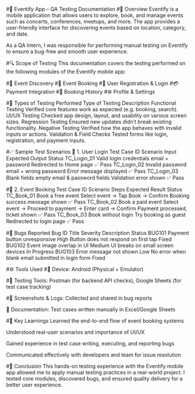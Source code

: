 #📱 Eventify App – QA Testing Documentation
#📘 Overview
Eventify is a mobile application that allows users to explore, book, and manage events such as concerts, conferences, meetups, and more. The app provides a user-friendly interface for discovering events based on location, category, and date.

As a QA Intern, I was responsible for performing manual testing on Eventify to ensure a bug-free and smooth user experience.

#🔍 Scope of Testing
This documentation covers the testing performed on the following modules of the Eventify mobile app:

#🔎 Event Discovery
#📅 Event Booking
#👤 User Registration & Login
#💳 Payment Integration
#📄 Booking History
#⚙️ Profile & Settings

#🧪 Types of Testing Performed
Type of Testing	Description
Functional Testing	Verified core features work as expected (e.g. booking, search).
UI/UX Testing	Checked app design, layout, and usability on various screen sizes.
Regression Testing	Ensured new updates didn’t break existing functionality.
Negative Testing	Verified how the app behaves with invalid inputs or actions.
Validation & Field Checks	Tested forms like login, registration, and payment inputs.

#✅ Sample Test Scenarios
🧾 1. User Login
Test Case ID	Scenario	Input	Expected Output	Status
TC_Login_01	Valid login credentials	email + password	Redirected to Home page	✅ Pass
TC_Login_02	Invalid password	email + wrong password	Error message displayed	✅ Pass
TC_Login_03	Blank fields	empty email & password fields	Validation error shown	✅ Pass

#🎉 2. Event Booking
Test Case ID	Scenario	Steps	Expected Result	Status
TC_Book_01	Book a free event	Select event → Tap Book → Confirm	Booking success message shown	✅ Pass
TC_Book_02	Book a paid event	Select event → Proceed to payment → Enter card → Confirm	Payment processed, ticket shown	✅ Pass
TC_Book_03	Book without login	Try booking as guest	Redirected to login page	✅ Pass

#🔁 Bugs Reported
Bug ID	Title	Severity	Description	Status
BUG101	Payment button unresponsive	High	Button does not respond on first tap	Fixed
BUG102	Event image overlap in UI	Medium	UI breaks on small screen devices	In Progress
BUG103	Error message not shown	Low	No error when blank email submitted in login form	Fixed

#⚙️ Tools Used
#📱 Device: Android (Physical + Emulator)

#🧪 Testing Tools: Postman (for backend API checks), Google Sheets (for test case tracking)

#📸 Screenshots & Logs: Collected and shared in bug reports

🧾 Documentation: Test cases written manually in Excel/Google Sheets

#📌 Key Learnings
Learned the end-to-end flow of event booking systems

Understood real-user scenarios and importance of UI/UX

Gained experience in test case writing, executing, and reporting bugs

Communicated effectively with developers and team for issue resolution

#📎 Conclusion
This hands-on testing experience with the Eventify mobile app allowed me to apply manual testing practices in a real-world project. I tested core modules, discovered bugs, and ensured quality delivery for a better user experience.
